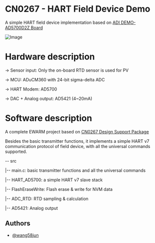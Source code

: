 
# CN0267 - HART Field Device Demo

A simple HART field device implementation based on [ADI DEMO-AD5700D2Z Board](https://www.analog.com/en/resources/reference-designs/circuits-from-the-lab/cn0267.html)

![Image](https://www.analog.com/en/_/media/analog/en/reference-circuits/images/cn0267-02-1024.gif?w=900&thn=1&rev=c819e7ebddaf41e794ced6812e3c20be)

# Hardware description

 -> Sensor input: Only the on-board RTD sensor is used for PV 
 
 -> MCU: ADuCM360 with 24-bit sigma-delta ADC
 
 -> HART Modem: AD5700

 -> DAC + Analog output: AD5421 (4~20mA)
 
# Software description

A complete EWARM project based on [CN0267 Design Support Package](https://www.analog.com/media/en/reference-design-documentation/design-integration-files/CN0267-DesignSupport.zip)

Besides the basic transmitter functions, it implements a simple HART v7 communication protocol of field device, with all the universal commands supported.

-- src

 |-- main.c: basic transmitter functions and all the universal commands

 |-- HART_AD5700: a simple HART v7 slave stack

 |-- FlashEraseWrite: Flash erase & write for NVM data

 |-- ADC_RTD: RTD sampling & calculation
 
 |-- AD5421: Analog output

## Authors

- [@wang58jun](https://github.com/wang58jun)
